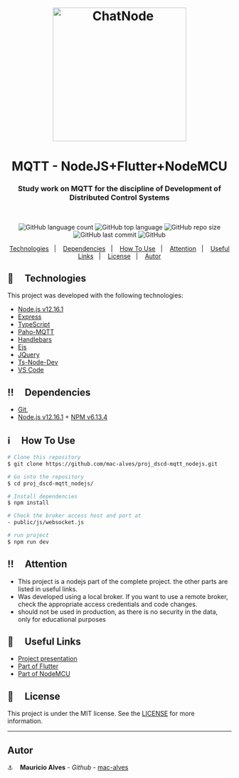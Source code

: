 <h1 align="center">
  <img wi alt="ChatNode" width="300" src="https://res.cloudinary.com/dpf7e7tpc/image/upload/v1605274667/projetos/mqtt-proj_dscd_ikn5h9.svg" />
</h1>

<h1 align="center">
  MQTT - NodeJS+Flutter+NodeMCU
</h1>
<h3 align="center">Study work on MQTT for the discipline of Development of Distributed Control Systems</h3>
<br/>
<p align="center">
  <img alt="GitHub language count" src="https://img.shields.io/github/languages/count/mac-alves/proj_dscd-mqtt_nodejs">

  <img alt="GitHub top language" src="https://img.shields.io/github/languages/top/mac-alves/proj_dscd-mqtt_nodejs">

  <img alt="GitHub repo size" src="https://img.shields.io/github/repo-size/mac-alves/proj_dscd-mqtt_nodejs">

  <img alt="GitHub last commit" src="https://img.shields.io/github/last-commit/mac-alves/proj_dscd-mqtt_nodejs">

  <img alt="GitHub" src="https://img.shields.io/github/license/mac-alves/proj_dscd-mqtt_nodejs">
</p>

<p align="center">
  <a href="#rocket-technologies">Technologies</a>&nbsp;&nbsp;&nbsp;|&nbsp;&nbsp;&nbsp;
  <a href="#bangbang-dependencies">Dependencies</a>&nbsp;&nbsp;&nbsp;|&nbsp;&nbsp;&nbsp;
  <a href="#information_source-how-to-use">How To Use</a>&nbsp;&nbsp;&nbsp;|&nbsp;&nbsp;&nbsp;
  <a href="#bangbang-license">Attention</a>&nbsp;&nbsp;&nbsp;|&nbsp;&nbsp;&nbsp;
  <a href="#link-useful-links">Useful Links</a>&nbsp;&nbsp;&nbsp;|&nbsp;&nbsp;&nbsp;
  <a href="#memo-license">License</a>&nbsp;&nbsp;&nbsp;|&nbsp;&nbsp;&nbsp;
  <a href="#memo-license">Autor</a>
</p>

## :rocket: &nbsp;&nbsp;&nbsp; Technologies

This project was developed with the following technologies:

-  [Node.js v12.16.1][nodejs]
-  [Express](https://expressjs.com/pt-br/)
-  [TypeScript](https://www.typescriptlang.org/)
-  [Paho-MQTT](https://www.eclipse.org/paho/)
-  [Handlebars](https://handlebarsjs.com/)
-  [Ejs](https://ejs.co/)
-  [JQuery](https://jquery.com/)
-  [Ts-Node-Dev](https://github.com/whitecolor/ts-node-dev)
-  [VS Code][vc]

## :bangbang: &nbsp;&nbsp;&nbsp; Dependencies

- [Git](https://git-scm.com),
- [Node.js v12.16.1][nodejs] + [NPM v6.13.4][npm]

## :information_source: &nbsp;&nbsp;&nbsp; How To Use

```bash
# Clone this repository
$ git clone https://github.com/mac-alves/proj_dscd-mqtt_nodejs.git

# Go into the repository
$ cd proj_dscd-mqtt_nodejs/

# Install dependencies
$ npm install

# Check the broker access host and port at
- public/js/websocket.js

# run project
$ npm run dev

```

## :bangbang: &nbsp;&nbsp;&nbsp; Attention

- This project is a nodejs part of the complete project. the other parts are listed in useful links.
- Was developed using a local broker. If you want to use a remote broker, check the appropriate access credentials and code changes.
- should not be used in production, as there is no security in the data, only for educational purposes

## :link: &nbsp;&nbsp;&nbsp; Useful Links
 - [Project presentation](https://youtu.be/n4rObNn_SwI)
 - [Part of Flutter](https://github.com/mac-alves/proj_dscd-mqtt_mobile.git)
 - [Part of NodeMCU](https://gist.github.com/mac-alves/59733b6d7da235ce42ae4111380a4bcd)

## :memo: &nbsp;&nbsp;&nbsp; License
This project is under the MIT license. See the [LICENSE](https://github.com/mac-alves/proj_dscd-mqtt_nodejs/blob/main/LICENSE) for more information.

---

## Autor

:anchor: &nbsp;&nbsp; **Mauricio Alves** - *Github* - [mac-alves](https://github.com/mac-alves)


[nodejs]: https://nodejs.org/
[npm]: https://www.npmjs.com/
[vc]: https://code.visualstudio.com/
[vceditconfig]: https://marketplace.visualstudio.com/items?itemName=EditorConfig.EditorConfig
[vceslint]: https://marketplace.visualstudio.com/items?itemName=dbaeumer.vscode-eslint
